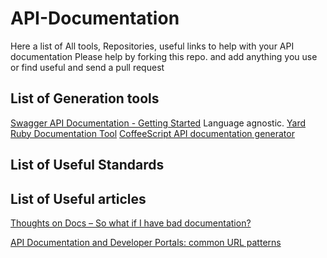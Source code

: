 # API-Documentation
Here a list of All tools, Repositories, useful links to help with your API documentation
Please help by forking this repo. and add anything you use or find useful and send a pull request

## List of Generation tools
[Swagger API Documentation - Getting Started](http://swagger.io/getting-started/)
Language agnostic.
[Yard Ruby Documentation Tool](http://yardoc.org/)
[CoffeeScript API documentation generator](https://github.com/coffeedoc/codo)

## List of Useful Standards 

## List of Useful articles 
[Thoughts on Docs – So what if I have bad documentation?](https://www.ibm.com/blogs/bluemix/2017/01/thoughts-on-docs/)

[API Documentation and Developer Portals: common URL patterns](https://pronovix.com/blog/api-documentation-and-developer-portals-common-url-patterns)
